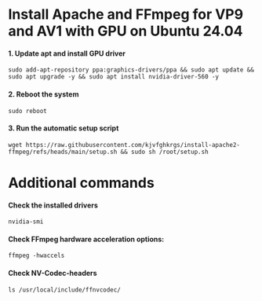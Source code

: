 # Install Apache and FFmpeg for VP9 and AV1 with GPU on Ubuntu 24.04 #

#### 1. Update apt and install GPU driver ####

```sudo add-apt-repository ppa:graphics-drivers/ppa && sudo apt update && sudo apt upgrade -y && sudo apt install nvidia-driver-560 -y```

#### 2. Reboot the system ####

```sudo reboot```

#### 3. Run the automatic setup script ####

```wget https://raw.githubusercontent.com/kjvfghkrgs/install-apache2-ffmpeg/refs/heads/main/setup.sh && sudo sh /root/setup.sh```

# Additional commands #

#### Check the installed drivers ####

```nvidia-smi```

#### Check FFmpeg hardware acceleration options: ####

```ffmpeg -hwaccels```

#### Check NV-Codec-headers ####

```ls /usr/local/include/ffnvcodec/```
